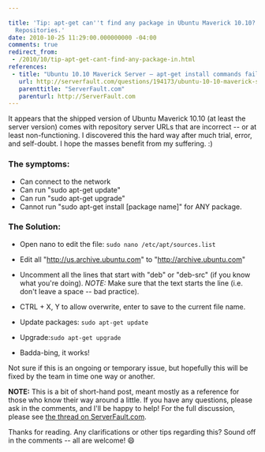 ```yaml
---
 
title: 'Tip: apt-get can''t find any package in Ubuntu Maverick 10.10? Rename Your
  Repositories.'
date: 2010-10-25 11:29:00.000000000 -04:00
comments: true
redirect_from: 
 - /2010/10/tip-apt-get-cant-find-any-package-in.html
references: 
 - title: "Ubuntu 10.10 Maverick Server — apt-get install commands fail"
   url: http://serverfault.com/questions/194173/ubuntu-10-10-maverick-server-apt-get-install-commands-fail
   parenttitle: "ServerFault.com"
   parenturl: http://ServerFault.com
---
```

It appears that the shipped version of Ubuntu Maverick 10.10 (at least the server version) comes with repository server URLs that are incorrect -- or at least non-functioning. I discovered this the hard way after much trial, error, and self-doubt. I hope the masses benefit from my suffering. :)

### The symptoms:

* Can connect to the network
* Can run "sudo apt-get update"
* Can run "sudo apt-get upgrade"
* Cannot run "sudo apt-get install [package name]" for ANY package.

### The Solution:

* Open nano to edit the file: `sudo nano /etc/apt/sources.list`

* Edit all "http://us.archive.ubuntu.com" to "http://archive.ubuntu.com"
* Uncomment all the lines that start with "deb" or "deb-src" (if you know what you're doing). *NOTE:* Make sure that the text starts the line (i.e. don't leave a space -- bad practice).
* CTRL + X, Y to allow overwrite, enter to save to the current file name.

* Update packages: `sudo apt-get update`
* Upgrade:`sudo apt-get upgrade`
* Badda-bing, it works!

Not sure if this is an ongoing or temporary issue, but hopefully this will be fixed by the team in time one way or another.

**NOTE:** This is a bit of short-hand post, meant mostly as a reference for those who know their way around a little. If you have any questions, please ask in the comments, and I'll be happy to help! For the full discussion, please see [the thread on ServerFault.com][SF Thread].

Thanks for reading. Any clarifications or other tips regarding this? Sound off in the comments -- all are welcome! :smile:

[SF Thread]: http://serverfault.com/questions/194173/ubuntu-10-10-maverick-server-apt-get-install-commands-fail

